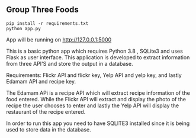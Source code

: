 ## Group Three Foods

    pip install -r requirements.txt
    python app.py

App will be running on http://127.0.0.1:5000

This is a basic python app which requires Python 3.8 , SQLite3 and uses Flask as user 
interface. This application is developed to extract information from three API'S and store the output in a database.

Requirements: Flickr API and flickr key, Yelp API and  yelp key, and lastly Edamam API and recipe key.

The Edamam APi is a recipe API which will extract recipe information of the food entered. While the Flickr API will extract and display the photo of the recipe the user chooses to enter and lastly the Yelp API will display the restaurant of the recipe entered.

In order to run this app you need to have SQLITE3 installed since it is being used to store data in the database.